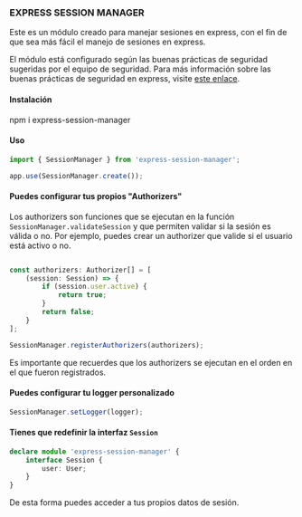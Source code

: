 ### EXPRESS SESSION MANAGER

Este es un módulo creado para manejar sesiones en express, con el fin de que sea más fácil el manejo de sesiones en express.

El módulo está configurado según las buenas prácticas de seguridad sugeridas por el equipo de seguridad. Para más información sobre las buenas prácticas de seguridad en express, visite [este enlace](https://expressjs.com/en/advanced/best-practice-security.html).

#### Instalación

npm i express-session-manager

#### Uso

```typescript
import { SessionManager } from 'express-session-manager';

app.use(SessionManager.create());
```

#### Puedes configurar tus propios "Authorizers"

Los authorizers son funciones que se ejecutan en la función `SessionManager.validateSession` y que permiten validar si la sesión es válida o no. Por ejemplo, puedes crear un authorizer que valide si el usuario está activo o no.

```typescript

const authorizers: Authorizer[] = [
	(session: Session) => {
		if (session.user.active) {
			return true;
		}
		return false;
	}
];

SessionManager.registerAuthorizers(authorizers);
```

Es importante que recuerdes que los authorizers se ejecutan en el orden en el que fueron registrados.

#### Puedes configurar tu logger personalizado

```typescript
SessionManager.setLogger(logger);
```

#### Tienes que redefinir la interfaz `Session`

```typescript
declare module 'express-session-manager' {
	interface Session {
		user: User;
	}
}
```

De esta forma puedes acceder a tus propios datos de sesión.

